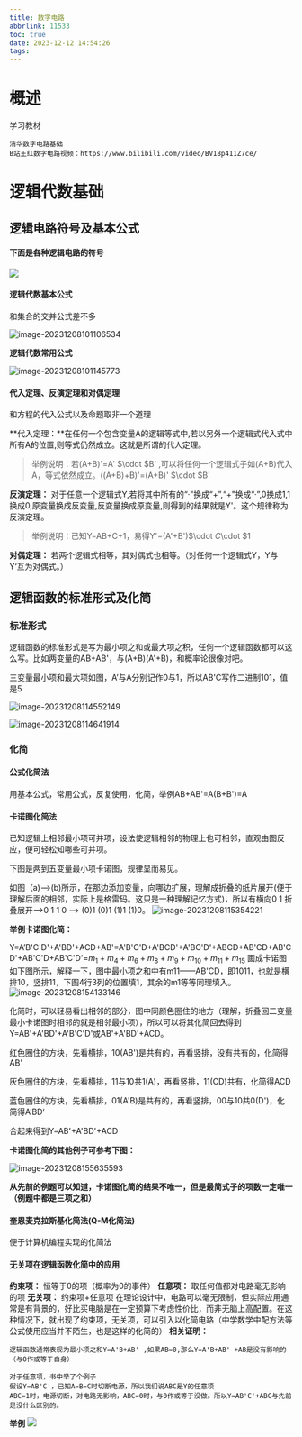 ```yaml
---
title: 数字电路
abbrlink: 11533
toc: true
date: 2023-12-12 14:54:26
tags:
---
```

# 概述
学习教材
```
清华数字电路基础
B站王红数字电路视频：https://www.bilibili.com/video/BV18p411Z7ce/
```

# 逻辑代数基础
## 逻辑电路符号及基本公式
#### 下面是各种逻辑电路的符号

![](assets/数字电路.assets/逻辑电路符号.png)

#### 逻辑代数基本公式

和集合的交并公式差不多

![image-20231208101106534](assets/数字电路.assets/逻辑代数基本公式.png)

**逻辑代数常用公式**

![image-20231208101145773](assets/数字电路.assets/逻辑代数常用公式.png)

#### 代入定理、反演定理和对偶定理

和方程的代入公式以及命题取非一个道理

**代入定理：**在任何一个包含变量A的逻辑等式中,若以另外一个逻辑式代入式中所有A的位置,则等式仍然成立。这就是所谓的代人定理。

> 举例说明：若(A+B)'=A' $\cdot $B' ,可以将任何一个逻辑式子如(A+B)代入A，等式依然成立。((A+B)+B)'=(A+B)' $\cdot $B'

**反演定理：** 对于任意一个逻辑式Y,若将其中所有的“·"换成“+”,“+"换成“·”,0换成1,1换成0,原变量换成反变量,反变量换成原变量,则得到的结果就是Y'。这个规律称为反演定理。

> 举例说明：已知Y=AB+C+1，易得Y'=(A'+B')$\cdot $C$\cdot $1

**对偶定理：** 若两个逻辑式相等，其对偶式也相等。（对任何一个逻辑式Y，Y与Y‘互为对偶式。）

##  逻辑函数的标准形式及化简

### 标准形式

逻辑函数的标准形式是写为最小项之和或最大项之积，任何一个逻辑函数都可以这么写。比如两变量的AB+AB'，与(A+B)(A'+B)，和概率论很像对吧。

三变量最小项和最大项如图，A’与A分别记作0与1，所以AB'C写作二进制101，值是5

![image-20231208114552149](assets/数字电路.assets/三变量最小项编号表.png)

![image-20231208114641914](assets/数字电路.assets/三变量最大项编号表.png)

### 化简

#### 公式化简法

用基本公式，常用公式，反复使用，化简，举例AB+AB'=A(B+B')=A

#### 卡诺图化简法

已知逻辑上相邻最小项可并项，设法使逻辑相邻的物理上也可相邻，直观由图反应，便可轻松知哪些可并项。

下图是两到五变量最小项卡诺图，规律显而易见。

如图（a)-->(b)所示，在那边添加变量，向哪边扩展，理解成折叠的纸片展开(便于理解后面的相邻，实际上是格雷码。这只是一种理解记忆方式)，所以有横向0 1 折叠展开-->0 1 1 0  --> (0)1 (0)1 (1)1 (1)0。
![image-20231208115354221](assets/数字电路.assets/两到五变量最小项卡诺图.png)



**举例卡诺图化简：**

Y=A’B'C'D'+A'BD'+ACD+AB'=A'B'C'D+A'BCD'+A'BC'D'+ABCD+AB'CD+AB'CD'+AB'C'D+AB'C'D'=$m_1+m_4+m_6+m_8+m_9+m_{10}+m_{11}+m_{15}$
画成卡诺图如下图所示，解释一下，图中最小项之和中有m11——AB'CD，即1011，也就是横排10，竖排11，下图4行3列的位置填1，其余的m1等等同理填入。
![image-20231208154133146](assets/数字电路.assets/卡诺图化简举例.png)

化简时，可以轻易看出相邻的部分，图中同颜色圈住的地方（理解，折叠回二变量最小卡诺图时相邻的就是相邻最小项），所以可以将其化简回去得到Y=AB'+A'BD'+A'B'C'D'或AB'+A'BD'+ACD。

红色圈住的方块，先看横排，10(AB')是共有的，再看竖排，没有共有的，化简得AB'

灰色圈住的方块，先看横排，11与10共1(A)，再看竖排，11(CD)共有，化简得ACD

蓝色圈住的方块，先看横排，01(A'B)是共有的，再看竖排，00与10共0(D')，化简得A’BD‘

合起来得到Y=AB'+A'BD'+ACD

**卡诺图化简的其他例子可参考下图：**

![image-20231208155635593](assets/数字电路.assets/最小项相邻的几种情况.png)

**从先前的例题可以知道，卡诺图化简的结果不唯一，但是最简式子的项数一定唯一（例题中都是三项之和）**

#### 奎恩麦克拉斯基化简法(Q-M化简法)
便于计算机编程实现的化简法

#### 无关项在逻辑函数化简中的应用
**约束项：** 恒等于0的项（概率为0的事件）
**任意项：** 取任何值都对电路毫无影响的项
**无关项：** 约束项+任意项
在理论设计中，电路可以毫无限制，但实际应用通常是有背景的，好比买电脑是在一定预算下考虑性价比，而非无脑上高配置。在这种情况下，就出现了约束项，无关项，可以引入以化简电路（中学数学中配方法等公式使用应当并不陌生，也是这样的化简的）
**相关证明：**
```
逻辑函数通常表现为最小项之和Y=A'B+AB' ,如果AB=0,那么Y=A'B+AB' +AB是没有影响的（与0作或等于自身）

对于任意项，书中举了个例子
假设Y=AB'C'，已知A=B=C时切断电源，所以我们说ABC是Y的任意项
ABC=1时，电源切断，对电路无影响，ABC=0时，与0作或等于没做。所以Y=AB'C'+ABC与先前是没什么区别的。
```
**举例**
![](assets/数字电路.assets/无关项在逻辑函数化简中的应用.png)
